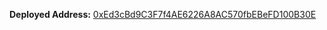 
**Deployed Address:** [0xEd3cBd9C3F7f4AE6226A8AC570fbEBeFD100B30E](https://contract.mph.am/?json=https://raw.githubusercontent.com/ActionsHackathon21/deploy-upgradable-smartcontract-to-blockchain/main-deployed/build/contracts/HelloWorld.json)
    